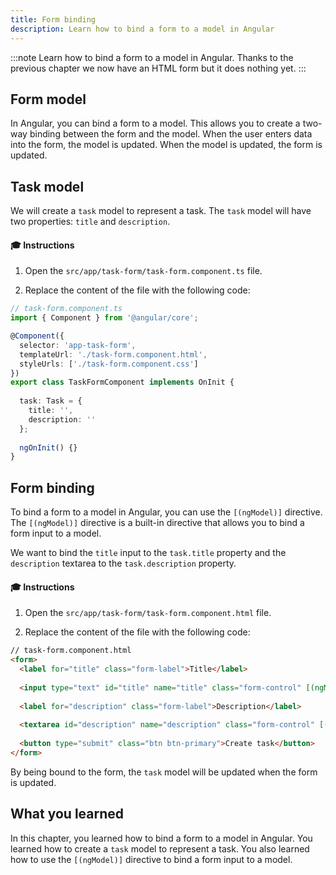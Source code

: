 ```yaml
---
title: Form binding
description: Learn how to bind a form to a model in Angular
---
```


:::note
Learn how to bind a form to a model in Angular.
Thanks to the previous chapter we now have an HTML form but it does nothing yet.
:::

## Form model

In Angular, you can bind a form to a model. This allows you to create a two-way binding between the form and the model. When the user enters data into the form, the model is updated. When the model is updated, the form is updated.

## Task model

We will create a `task` model to represent a task. The `task` model will have two properties: `title` and `description`.

#### 🎓 Instructions

1. Open the `src/app/task-form/task-form.component.ts` file.

2. Replace the content of the file with the following code:

```typescript ins={"Add the task model with empty values": 10-14}
// task-form.component.ts
import { Component } from '@angular/core';

@Component({
  selector: 'app-task-form',
  templateUrl: './task-form.component.html',
  styleUrls: ['./task-form.component.css']
})
export class TaskFormComponent implements OnInit {
    
  task: Task = {
    title: '',
    description: ''
  };
    
  ngOnInit() {}  
}
```

## Form binding

To bind a form to a model in Angular, you can use the `[(ngModel)]` directive.
The `[(ngModel)]` directive is a built-in directive that allows you to bind a form input to a model.

We want to bind the `title` input to the `task.title` property and the `description` textarea to the `task.description` property.

#### 🎓 Instructions

1. Open the `src/app/task-form/task-form.component.html` file.

2. Replace the content of the file with the following code:

```html ins={"Bind the title with the ngModel directive": 4-5} ins={"Bind the description with the ngModel directive": 8-9}
// task-form.component.html
<form>
  <label for="title" class="form-label">Title</label>
    
  <input type="text" id="title" name="title" class="form-control" [(ngModel)]="task.title">
    
  <label for="description" class="form-label">Description</label>
    
  <textarea id="description" name="description" class="form-control" [(ngModel)]="task.description"></textarea>
  
  <button type="submit" class="btn btn-primary">Create task</button>
</form>
```

By being bound to the form, the `task` model will be updated when the form is updated.

## What you learned

In this chapter, you learned how to bind a form to a model in Angular. You learned how to create a `task` model to represent a task. You also learned how to use the `[(ngModel)]` directive to bind a form input to a model.
